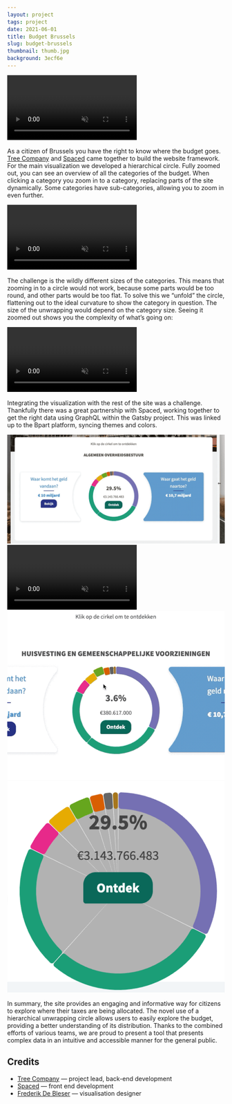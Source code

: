 ```yaml
---
layout: project
tags: project
date: 2021-06-01
title: Budget Brussels
slug: budget-brussels
thumbnail: thumb.jpg
background: 3ecf6e
---
```


<div class="full-width top-video">
<video src="https://debleser.s3.eu-central-1.amazonaws.com/enigmeta/projects/budget-brussels/budget-brussels-overview.mp4" autoplay loop muted playsinline></video>
</div>

As a citizen of Brussels you have the right to know where the budget goes. [Tree Company](https://treecompany.be/) and [Spaced](https://www.spaced.be/) came together to build the website framework. For the main visualization we developed a hierarchical circle. Fully zoomed out, you can see an overview of all the categories of the budget. When clicking a category you zoom in to a category, replacing parts of the site dynamically. Some categories have sub-categories, allowing you to zoom in even further.

<div class="full-width">
<video src="https://debleser.s3.eu-central-1.amazonaws.com/enigmeta/projects/budget-brussels/budget-brussels-prototype.mp4" autoplay loop muted playsinline></video>
</div>

The challenge is the wildly different sizes of the categories. This means that zooming in to a circle would not work, because some parts would be too round, and other parts would be too flat. To solve this we “unfold” the circle, flattening out to the ideal curvature to show the category in question. The size of the unwrapping would depend on the category size. Seeing it zoomed out shows you the complexity of what’s going on:

<div class="full-width">
<video src="https://debleser.s3.eu-central-1.amazonaws.com/enigmeta/projects/budget-brussels/budget-brussels-zoomed-out.mp4
" autoplay loop muted playsinline></video>
</div>

Integrating the visualization with the rest of the site was a challenge. Thankfully there was a great partnership with Spaced, working together to get the right data using GraphQL within the Gatsby project. This was linked up to the Bpart platform, syncing themes and colors.

<div class="screenshot-grid">
    <img class="rounded"  src="/media/projects/budget-brussels/bvi-grafiek-resize.gif" alt="Resizing" />
    <video class="rounded" src="https://debleser.s3.eu-central-1.amazonaws.com/enigmeta/projects/budget-brussels/budget-brussels-zoomy.mp4" autoplay loop muted playsinline></video>
    <img class="rounded"  src="/media/projects/budget-brussels/bvi-sections.gif" alt="Sections" />
    <img class="rounded" src="/media/projects/budget-brussels/click-targets-2.png" alt="Click Targets" />
</div>

In summary, the site provides an engaging and informative way for citizens to explore where their taxes are being allocated. The novel use of a hierarchical unwrapping circle allows users to easily explore the budget, providing a better understanding of its distribution. Thanks to the combined efforts of various teams, we are proud to present a tool that presents complex data in an intuitive and accessible manner for the general public.

## Credits

- [Tree Company](https://www.treecompany.be/) — project lead, back-end development
- [Spaced](https://www.spaced.be/) — front end development
- [Frederik De Bleser](https://www.enigmeta.com/) — visualisation designer
